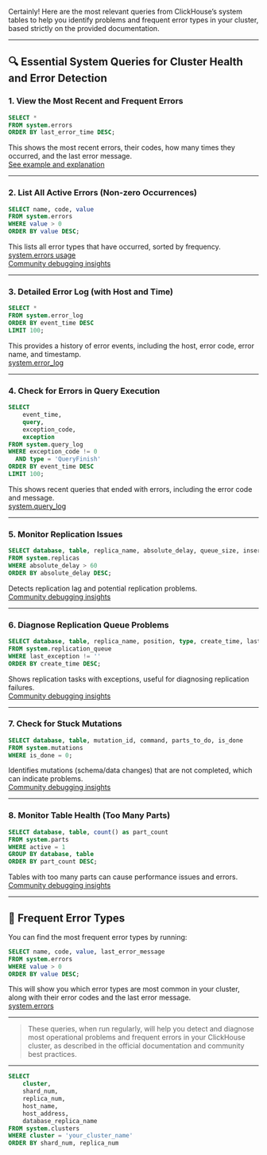 Certainly! Here are the most relevant queries from ClickHouse’s system tables to help you identify problems and frequent error types in your cluster, based strictly on the provided documentation.

---

## 🔍 **Essential System Queries for Cluster Health and Error Detection**

### 1. **View the Most Recent and Frequent Errors**
```sql
SELECT *
FROM system.errors
ORDER BY last_error_time DESC;
```
This shows the most recent errors, their codes, how many times they occurred, and the last error message.  
[See example and explanation](https://clickhouse.com/docs/knowledgebase/useful-queries-for-troubleshooting#view-the-most-recent-errors)

---

### 2. **List All Active Errors (Non-zero Occurrences)**
```sql
SELECT name, code, value
FROM system.errors
WHERE value > 0
ORDER BY value DESC;
```
This lists all error types that have occurred, sorted by frequency.  
[system.errors usage](https://clickhouse.com/docs/operations/system-tables/errors)  
[Community debugging insights](https://clickhouse.com/docs/community-wisdom/debugging-insights)

---

### 3. **Detailed Error Log (with Host and Time)**
```sql
SELECT *
FROM system.error_log
ORDER BY event_time DESC
LIMIT 100;
```
This provides a history of error events, including the host, error code, error name, and timestamp.  
[system.error_log](https://clickhouse.com/docs/operations/system-tables/system-error-log)

---

### 4. **Check for Errors in Query Execution**
```sql
SELECT
    event_time,
    query,
    exception_code,
    exception
FROM system.query_log
WHERE exception_code != 0
  AND type = 'QueryFinish'
ORDER BY event_time DESC
LIMIT 100;
```
This shows recent queries that ended with errors, including the error code and message.  
[system.query_log](https://clickhouse.com/docs/operations/system-tables/query_log)

---

### 5. **Monitor Replication Issues**
```sql
SELECT database, table, replica_name, absolute_delay, queue_size, inserts_in_queue
FROM system.replicas
WHERE absolute_delay > 60
ORDER BY absolute_delay DESC;
```
Detects replication lag and potential replication problems.  
[Community debugging insights](https://clickhouse.com/docs/community-wisdom/debugging-insights)

---

### 6. **Diagnose Replication Queue Problems**
```sql
SELECT database, table, replica_name, position, type, create_time, last_exception
FROM system.replication_queue
WHERE last_exception != ''
ORDER BY create_time DESC;
```
Shows replication tasks with exceptions, useful for diagnosing replication failures.  
[Community debugging insights](https://clickhouse.com/docs/community-wisdom/debugging-insights)

---

### 7. **Check for Stuck Mutations**
```sql
SELECT database, table, mutation_id, command, parts_to_do, is_done
FROM system.mutations
WHERE is_done = 0;
```
Identifies mutations (schema/data changes) that are not completed, which can indicate problems.  
[Community debugging insights](https://clickhouse.com/docs/community-wisdom/debugging-insights)

---

### 8. **Monitor Table Health (Too Many Parts)**
```sql
SELECT database, table, count() as part_count
FROM system.parts
WHERE active = 1
GROUP BY database, table
ORDER BY part_count DESC;
```
Tables with too many parts can cause performance issues and errors.  
[Community debugging insights](https://clickhouse.com/docs/community-wisdom/debugging-insights)

---

## 🛑 **Frequent Error Types**

You can find the most frequent error types by running:
```sql
SELECT name, code, value, last_error_message
FROM system.errors
WHERE value > 0
ORDER BY value DESC;
```
This will show you which error types are most common in your cluster, along with their error codes and the last error message.  
[system.errors](https://clickhouse.com/docs/operations/system-tables/errors)

---

> These queries, when run regularly, will help you detect and diagnose most operational problems and frequent errors in your ClickHouse cluster, as described in the official documentation and community best practices.

---

```sql
SELECT
    cluster,
    shard_num,
    replica_num,
    host_name,
    host_address,
    database_replica_name
FROM system.clusters
WHERE cluster = 'your_cluster_name'
ORDER BY shard_num, replica_num
```